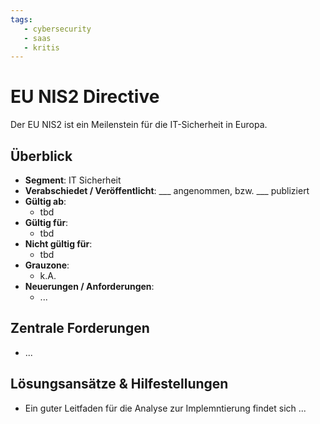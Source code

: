```yaml
---
tags:
   - cybersecurity
   - saas
   - kritis
---
```


# EU NIS2 Directive

Der EU NIS2 ist ein Meilenstein für die IT-Sicherheit in Europa. 

## Überblick

* **Segment**: IT Sicherheit
* **Verabschiedet / Veröffentlicht**: ___ angenommen, bzw. ___ publiziert
* **Gültig ab**:
  * tbd
* **Gültig für**:
  * tbd
* **Nicht gültig für**:
  * tbd
* **Grauzone**:
  * k.A.
* **Neuerungen / Anforderungen**:
  * ...



## Zentrale Forderungen

* ...



## Lösungsansätze & Hilfestellungen

* Ein guter Leitfaden für die Analyse zur Implemntierung findet sich ...
